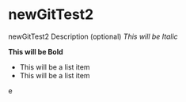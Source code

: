 # newGitTest2
newGitTest2 Description (optional)
*This will be Italic*

**This will be Bold**

- This will be a list item
- This will be a list item


e
